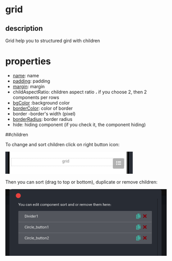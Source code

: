 # grid 


## description

Grid help you to structured gird with children

# properties

-  [name](/properties/name.md): name
- [padding](/properties/padding.md): padding
- [margin](/properties/margin.md): margin
- childAspectRatio:  children aspect ratio ،
  if you choose 2, then 2 components per rows
- [bgColor](/properties/color.md) :background color
- [borderColor](/properties/color.md): color of border
- border -border's width (pixel)
- [borderRadius](properties/borderRadius.md): border radius
- hide: hiding component (if you check it, the component hiding)

##children

To change and sort children click on right button icon:

![alt text](/assets/images/properties/grid.png)

Then you can sort (drag to top or bottom), duplicate or remove children:

![alt text](/assets/images/properties/children.png)
